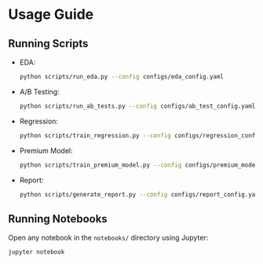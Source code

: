 # Usage Guide

## Running Scripts

- EDA:
  ```bash
  python scripts/run_eda.py --config configs/eda_config.yaml
  ```
- A/B Testing:
  ```bash
  python scripts/run_ab_tests.py --config configs/ab_test_config.yaml
  ```
- Regression:
  ```bash
  python scripts/train_regression.py --config configs/regression_config.yaml
  ```
- Premium Model:
  ```bash
  python scripts/train_premium_model.py --config configs/premium_model_config.yaml
  ```
- Report:
  ```bash
  python scripts/generate_report.py --config configs/report_config.yaml
  ```

## Running Notebooks

Open any notebook in the `notebooks/` directory using Jupyter:
```bash
jupyter notebook
``` 